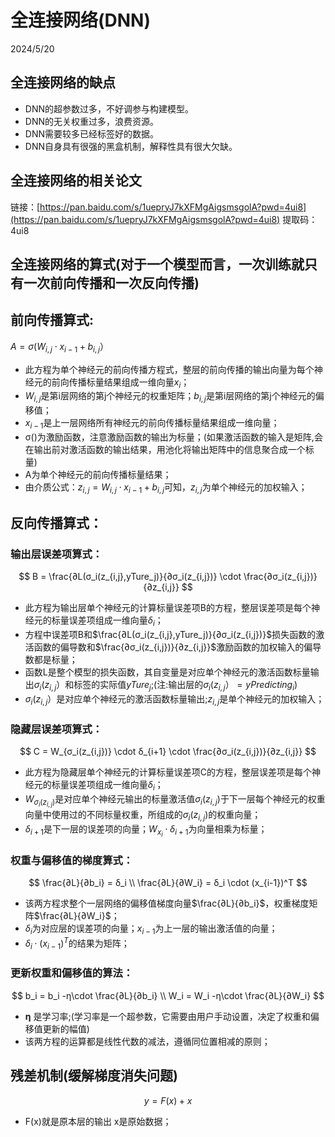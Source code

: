 # 全连接网络(DNN)

2024/5/20

## 全连接网络的缺点

- DNN的超参数过多，不好调参与构建模型。
- DNN的无关权重过多，浪费资源。
- DNN需要较多已经标签好的数据。
- DNN自身具有很强的黑盒机制，解释性具有很大欠缺。

## 全连接网络的相关论文

链接：[https://pan.baidu.com/s/1uepryJ7kXFMgAigsmsgolA?pwd=4ui8](https://pan.baidu.com/s/1uepryJ7kXFMgAigsmsgolA?pwd=4ui8)
提取码：4ui8

## 全连接网络的算式(对于一个模型而言，一次训练就只有一次前向传播和一次反向传播)

## 前向传播算式:

$A=σ(W_{i,j} \cdot x_{i-1} +b_{i,j}）$

- 此方程为单个神经元的前向传播方程式，整层的前向传播的输出向量为每个神经元的前向传播标量结果组成一维向量$x_i$；
- $W_{i,j}$是第i层网络的第j个神经元的权重矩阵；$b_{i,j}$是第i层网络的第j个神经元的偏移值；
- $x_{i-1}$是上一层网络所有神经元的前向传播标量结果组成一维向量；
- σ()为激励函数，注意激励函数的输出为标量；(如果激活函数的输入是矩阵,会在输出前对激活函数的输出结果，用池化将输出矩阵中的信息聚合成一个标量)
- A为单个神经元的前向传播标量结果；
- 由介质公式：$z_{i,j}=W_{i,j} \cdot x_{i-1} + b_{i,j}$可知，$z_{i,j}$为单个神经元的加权输入；

## 反向传播算式：

### 输出层误差项算式：

$$
B = \frac{∂L(σ_i(z_{i,j},yTure_j)}{∂σ_i(z_{i,j})} \cdot \frac{∂σ_i(z_{i,j})}{∂z_{i,j}}
$$

- 此方程为输出层单个神经元的计算标量误差项B的方程，整层误差项是每个神经元的标量误差项组成一维向量$δ_i$；
- 方程中误差项B和$\frac{∂L(σ_i(z_{i,j},yTure_j)}{∂σ_i(z_{i,j})}$损失函数的激活函数的偏导数和$\frac{∂σ_i(z_{i,j})}{∂z_{i,j}}$激励函数的加权输入的偏导数都是标量；
- 函数L是整个模型的损失函数，其自变量是对应单个神经元的激活函数标量输出$σ_i(z_{i,j}）$和标签的实际值$yTure_j$;(注:输出层的$σ_i(z_{i,j}）=yPredicting_i$)
- $σ_i(z_{i,j}）$是对应单个神经元的激活函数标量输出;$z_{i,j}$是单个神经元的加权输入；

### 隐藏层误差项算式：

$$
C = W_{σ_i(z_{i,j})} \cdot δ_{i+1} \cdot \frac{∂σ_i(z_{i,j})}{∂z_{i,j}}
$$

- 此方程为隐藏层单个神经元的计算标量误差项C的方程，整层误差项是每个神经元的标量误差项组成一维向量$δ_i$；
- $W_{σ_i(z_{i,j})}$是对应单个神经元输出的标量激活值$σ_i(z_{i,j})$于下一层每个神经元的权重向量中使用过的不同标量权重，所组成的$σ_i(z_{i,j})$的权重向量；
- $δ_{i+1}$是下一层的误差项的向量；$W_{x_i} \cdot δ_{i+1}$为向量相乘为标量；

### 权重与偏移值的梯度算式：

$$
\frac{∂L}{∂b_i} = δ_i  \\
\frac{∂L}{∂W_i} = δ_i \cdot (x_{i-1})^T
$$

- 该两方程求整个一层网络的偏移值梯度向量$\frac{∂L}{∂b_i}$，权重梯度矩阵$\frac{∂L}{∂W_i}$；
- $δ_i$为对应层的误差项的向量；$x_{i-1}$为上一层的输出激活值的向量；
- $δ_i \cdot (x_{i-1})^T$的结果为矩阵；

### 更新权重和偏移值的算法：

$$
b_i = b_i -η\cdot \frac{∂L}{∂b_i} \\
W_i = W_i -η\cdot \frac{∂L}{∂W_i}
$$

- **η** 是学习率;(学习率是一个超参数，它需要由用户手动设置，决定了权重和偏移值更新的幅值)
- 该两方程的运算都是线性代数的减法，遵循同位置相减的原则；
## 残差机制(缓解梯度消失问题)
$$
y = F(x) + x
$$
- F(x)就是原本层的输出
  x是原始数据；

